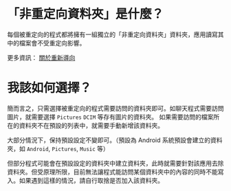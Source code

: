 # 「非重定向資料夾」是什麼？

每個被重定向的程式都將擁有一組獨立的「非重定向資料夾」資料夾，應用讀寫其中的檔案會不受重定向影響。

更多資訊： [關於重新導向](https://rikka.app/storage_redirect/docs/zh-TW/?doc=關於重新導向)

# 我該如何選擇？

簡而言之，只需選擇被重定向的程式需要訪問的資料夾即可。如聊天程式需要訪問圖片，就需要選擇 `Pictures` `DCIM` 等存有圖片的資料夾。
如果需要訪問的檔案所在的資料夾不在預設的列表中，就需要手動新增該資料夾。

大部分情況下，保持預設設定不變即可。（預設為 Android 系統預設會建立的資料夾，如 `Android`, `Pictures`, `Music` 等）

但部分程式可能會在預設設定的資料夾中建立資料夾，此時就需要針對該應用去除資料夾。但受原理所限，目前無法讓程式能訪問某個資料夾中的內容的同時不能寫入。如果遇到這樣的情況，請自行取捨是否加入該資料夾。
